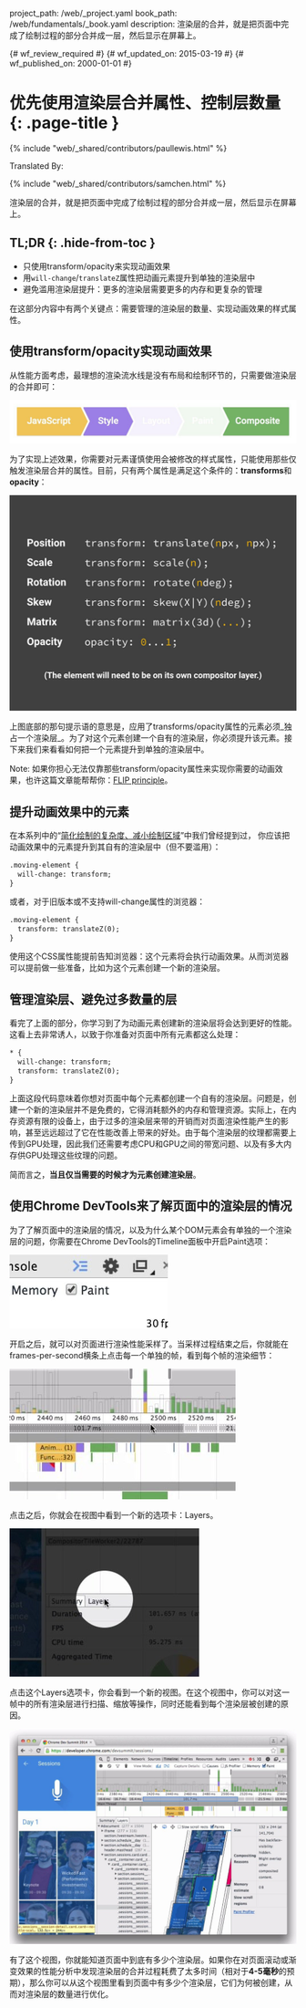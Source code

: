 project_path: /web/_project.yaml
book_path: /web/fundamentals/_book.yaml
description: 渲染层的合并，就是把页面中完成了绘制过程的部分合并成一层，然后显示在屏幕上。

{# wf_review_required #}
{# wf_updated_on: 2015-03-19 #}
{# wf_published_on: 2000-01-01 #}

# 优先使用渲染层合并属性、控制层数量 {: .page-title }

{% include "web/_shared/contributors/paullewis.html" %}


Translated By: 

{% include "web/_shared/contributors/samchen.html" %}


渲染层的合并，就是把页面中完成了绘制过程的部分合并成一层，然后显示在屏幕上。

## TL;DR {: .hide-from-toc }
- 只使用transform/opacity来实现动画效果
- 用`will-change`/`translateZ`属性把动画元素提升到单独的渲染层中
- 避免滥用渲染层提升：更多的渲染层需要更多的内存和更复杂的管理


在这部分内容中有两个关键点：需要管理的渲染层的数量、实现动画效果的样式属性。

## 使用transform/opacity实现动画效果
从性能方面考虑，最理想的渲染流水线是没有布局和绘制环节的，只需要做渲染层的合并即可：

<img src="images/stick-to-compositor-only-properties-and-manage-layer-count/frame-no-layout-paint.jpg"  alt="The pixel pipeline with no layout or paint.">

为了实现上述效果，你需要对元素谨慎使用会被修改的样式属性，只能使用那些仅触发渲染层合并的属性。目前，只有两个属性是满足这个条件的：**transforms**和**opacity**：

<img src="images/stick-to-compositor-only-properties-and-manage-layer-count/safe-properties.jpg"  alt="The properties you can animate without triggering layout or paint.">

上图底部的那句提示语的意思是，应用了transforms/opacity属性的元素必须_独占一个渲染层_。为了对这个元素创建一个自有的渲染层，你必须提升该元素。接下来我们来看看如何把一个元素提升到单独的渲染层中。

Note: 如果你担心无法仅靠那些transform/opacity属性来实现你需要的动画效果，也许这篇文章能帮帮你：<a href="http://aerotwist.com/blog/flip-your-animations">FLIP principle</a>。

## 提升动画效果中的元素

在本系列中的“[简化绘制的复杂度、减小绘制区域](simplify-paint-complexity-and-reduce-paint-areas)”中我们曾经提到过， 你应该把动画效果中的元素提升到其自有的渲染层中（但不要滥用）：


    .moving-element {
      will-change: transform;
    }
    

或者，对于旧版本或不支持will-change属性的浏览器：


    .moving-element {
      transform: translateZ(0);
    }
    

使用这个CSS属性能提前告知浏览器：这个元素将会执行动画效果。从而浏览器可以提前做一些准备，比如为这个元素创建一个新的渲染层。

## 管理渲染层、避免过多数量的层

看完了上面的部分，你学习到了为动画元素创建新的渲染层将会达到更好的性能。这看上去非常诱人，以致于你准备对页面中所有元素都这么处理：


    * {
      will-change: transform;
      transform: translateZ(0);
    }
    

上面这段代码意味着你想对页面中每个元素都创建一个自有的渲染层。问题是，创建一个新的渲染层并不是免费的，它得消耗额外的内存和管理资源。实际上，在内存资源有限的设备上，由于过多的渲染层来带的开销而对页面渲染性能产生的影响，甚至远远超过了它在性能改善上带来的好处。由于每个渲染层的纹理都需要上传到GPU处理，因此我们还需要考虑CPU和GPU之间的带宽问题、以及有多大内存供GPU处理这些纹理的问题。

简而言之，**当且仅当需要的时候才为元素创建渲染层**。

## 使用Chrome DevTools来了解页面中的渲染层的情况

为了了解页面中的渲染层的情况，以及为什么某个DOM元素会有单独的一个渲染层的问题，你需要在Chrome DevTools的Timeline面板中开启Paint选项：

<img src="images/stick-to-compositor-only-properties-and-manage-layer-count/paint-profiler.jpg"  alt="The toggle for the paint profiler in Chrome DevTools.">

开启之后，就可以对页面进行渲染性能采样了。当采样过程结束之后，你就能在frames-per-second横条上点击每一个单独的帧，看到每个帧的渲染细节：

<img src="images/stick-to-compositor-only-properties-and-manage-layer-count/frame-of-interest.jpg"  alt="A frame the developer is interested in profiling.">

点击之后，你就会在视图中看到一个新的选项卡：Layers。

<img src="images/stick-to-compositor-only-properties-and-manage-layer-count/layer-tab.jpg"  alt="The layer tab button in Chrome DevTools.">

点击这个Layers选项卡，你会看到一个新的视图。在这个视图中，你可以对这一帧中的所有渲染层进行扫描、缩放等操作，同时还能看到每个渲染层被创建的原因。

<img src="images/stick-to-compositor-only-properties-and-manage-layer-count/layer-view.jpg"  alt="The layer view in Chrome DevTools.">

有了这个视图，你就能知道页面中到底有多少个渲染层。如果你在对页面滚动或渐变效果的性能分析中发现渲染层的合并过程耗费了太多时间（相对于**4-5毫秒**的预期），那么你可以从这个视图里看到页面中有多少个渲染层，它们为何被创建，从而对渲染层的数量进行优化。


